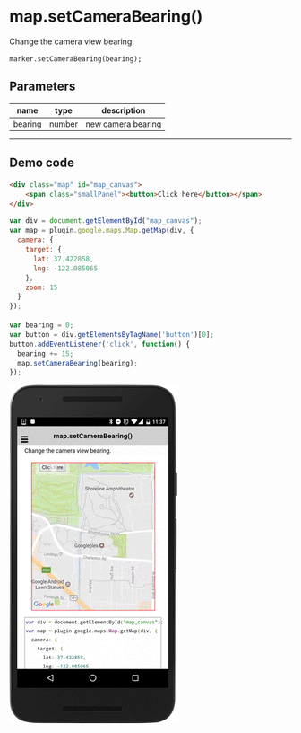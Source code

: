 # map.setCameraBearing()

Change the camera view bearing.

```
marker.setCameraBearing(bearing);
```

## Parameters

name           | type     | description
---------------|----------|---------------------------------------
bearing        | number   | new camera bearing
------------------------------------------------------------------

## Demo code

```html
<div class="map" id="map_canvas">
    <span class="smallPanel"><button>Click here</button></span>
</div>
```

```js
var div = document.getElementById("map_canvas");
var map = plugin.google.maps.Map.getMap(div, {
  camera: {
    target: {
      lat: 37.422858,
      lng: -122.085065
    },
    zoom: 15
  }
});

var bearing = 0;
var button = div.getElementsByTagName('button')[0];
button.addEventListener('click', function() {
  bearing += 15;
  map.setCameraBearing(bearing);
});

```

![](image.gif)

